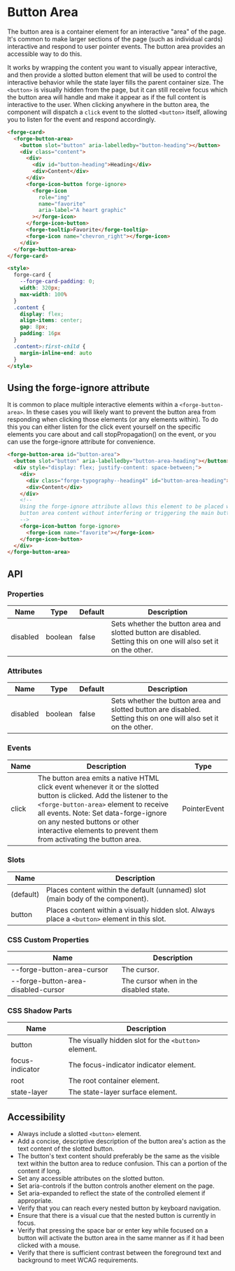 # Button Area

The button area is a container element for an interactive "area" of the page. It's common to make larger sections of the page (such as individual cards) interactive and respond to user pointer events. The button area provides an accessible way to do this.

It works by wrapping the content you want to visually appear interactive, and then provide a slotted button element that will be used to control the interactive behavior while the state layer fills the parent container size. The `<button>` is visually hidden from the page, but it can still receive focus which the button area will handle and make it appear as if the full content is interactive to the user. When clicking anywhere in the button area, the component will dispatch a `click` event to the slotted `<button>` itself, allowing you to listen for the event and respond accordingly.

```html
<forge-card>
  <forge-button-area>
    <button slot="button" aria-labelledby="button-heading"></button>
    <div class="content">
      <div>
        <div id="button-heading">Heading</div>
        <div>Content</div>
      </div>
      <forge-icon-button forge-ignore>
        <forge-icon
          role="img"
          name="favorite"
          aria-label="A heart graphic"
        ></forge-icon>
      </forge-icon-button>
      <forge-tooltip>Favorite</forge-tooltip>
      <forge-icon name="chevron_right"></forge-icon>
    </div>
  </forge-button-area>
</forge-card>

<style>
  forge-card {
    --forge-card-padding: 0;
    width: 320px;
    max-width: 100%
  }
  .content {
    display: flex;
    align-items: center;
    gap: 8px;
    padding: 16px
  }
  .content>:first-child {
    margin-inline-end: auto
  }
</style>
```

## Using the forge-ignore attribute

It is common to place multiple interactive elements within a `<forge-button-area>`. In these cases you will likely want to prevent the button area from responding when clicking those elements (or any elements within). To do this you can either listen for the click event yourself on the specific elements you care about and call stopPropagation() on the event, or you can use the forge-ignore attribute for convenience.

```html
<forge-button-area id="button-area">
  <button slot="button" aria-labelledby="button-area-heading"></button>
  <div style="display: flex; justify-content: space-between;">
    <div>
      <div class="forge-typography--heading4" id="button-area-heading">Heading</div>
      <div>Content</div>
    </div>
    <!-- 
    Using the forge-ignore attribute allows this element to be placed within the 
    button area content without interfering or triggering the main button interaction.
    -->
    <forge-icon-button forge-ignore>
      <forge-icon name="favorite"></forge-icon>
    </forge-icon-button>
  </div>
</forge-button-area>
```

## API

### Properties

| Name | Type | Default | Description |
|------|------|---------|-------------|
| disabled | boolean | false | Sets whether the button area and slotted button are disabled. Setting this on one will also set it on the other. |

### Attributes

| Name | Type | Default | Description |
|------|------|---------|-------------|
| disabled | boolean | false | Sets whether the button area and slotted button are disabled. Setting this on one will also set it on the other. |

### Events

| Name | Description | Type |
|------|-------------|------|
| click | The button area emits a native HTML click event whenever it or the slotted button is clicked. Add the listener to the `<forge-button-area>` element to receive all events. Note: Set data-forge-ignore on any nested buttons or other interactive elements to prevent them from activating the button area. | PointerEvent |

### Slots

| Name | Description |
|------|-------------|
| (default) | Places content within the default (unnamed) slot (main body of the component). |
| button | Places content within a visually hidden slot. Always place a `<button>` element in this slot. |

### CSS Custom Properties

| Name | Description |
|------|-------------|
| --forge-button-area-cursor | The cursor. |
| --forge-button-area-disabled-cursor | The cursor when in the disabled state. |

### CSS Shadow Parts

| Name | Description |
|------|-------------|
| button | The visually hidden slot for the `<button>` element. |
| focus-indicator | The focus-indicator indicator element. |
| root | The root container element. |
| state-layer | The state-layer surface element. |

## Accessibility

- Always include a slotted `<button>` element.
- Add a concise, descriptive description of the button area's action as the text content of the slotted button.
- The button's text content should preferably be the same as the visible text within the button area to reduce confusion. This can a portion of the content if long.
- Set any accessible attributes on the slotted button.
- Set aria-controls if the button controls another element on the page.
- Set aria-expanded to reflect the state of the controlled element if appropriate.
- Verify that you can reach every nested button by keyboard navigation.
- Ensure that there is a visual cue that the nested button is currently in focus.
- Verify that pressing the space bar or enter key while focused on a button will activate the button area in the same manner as if it had been clicked with a mouse.
- Verify that there is sufficient contrast between the foreground text and background to meet WCAG requirements.
